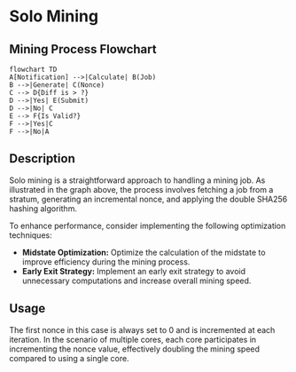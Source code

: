 # Solo Mining

## Mining Process Flowchart

```mermaid
flowchart TD
A[Notification] -->|Calculate| B(Job)
B -->|Generate| C(Nonce)
C --> D{Diff is > ?}
D -->|Yes| E(Submit)
D -->|No| C
E --> F{Is Valid?}
F -->|Yes|C
F -->|No|A
```

## Description

Solo mining is a straightforward approach to handling a mining job.
As illustrated in the graph above, the process involves fetching a job from a stratum, generating an incremental nonce, and applying the double SHA256 hashing algorithm.

To enhance performance, consider implementing the following optimization techniques:

- **Midstate Optimization:** Optimize the calculation of the midstate to improve efficiency during the mining process.
- **Early Exit Strategy:** Implement an early exit strategy to avoid unnecessary computations and increase overall mining speed.

## Usage

The first nonce in this case is always set to 0 and is incremented at each iteration. In the scenario of multiple cores, each core participates in incrementing the nonce value, effectively doubling the mining speed compared to using a single core.
